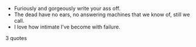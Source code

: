  - Furiously and gorgeously write your ass off.
 - The dead have no ears, no answering machines that we know of, still we call.
 - I love how intimate I’ve become with failure.

3 quotes